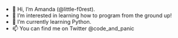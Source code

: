 - 👋 Hi, I’m Amanda (@little-f0rest).
- 👀 I’m interested in learning how to program from the ground up!
- 🌱 I’m currently learning Python.
- 📫 You can find me on Twitter @code_and_panic

<!---
little-f0rest/little-f0rest is a ✨ special ✨ repository because its `README.md` (this file) appears on your GitHub profile.
You can click the Preview link to take a look at your changes.
--->
